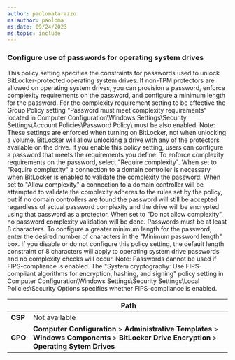 ```yaml
---
author: paolomatarazzo
ms.author: paoloma
ms.date: 09/24/2023
ms.topic: include
---
```


### Configure use of passwords for operating system drives

This policy setting specifies the constraints for passwords used to unlock BitLocker-protected operating system drives. If non-TPM protectors are allowed on operating system drives, you can provision a password, enforce complexity requirements on the password, and configure a minimum length for the password. For the complexity requirement setting to be effective the Group Policy setting "Password must meet complexity requirements" located in Computer Configuration\Windows Settings\Security Settings\Account Policies\Password Policy\ must be also enabled. Note: These settings are enforced when turning on BitLocker, not when unlocking a volume. BitLocker will allow unlocking a drive with any of the protectors available on the drive. If you enable this policy setting, users can configure a password that meets the requirements you define. To enforce complexity requirements on the password, select "Require complexity". When set to "Require complexity" a connection to a domain controller is necessary when BitLocker is enabled to validate the complexity the password. When set to "Allow complexity" a connection to a domain controller will be attempted to validate the complexity adheres to the rules set by the policy, but if no domain controllers are found the password will still be accepted regardless of actual password complexity and the drive will be encrypted using that password as a protector. When set to "Do not allow complexity", no password complexity validation will be done. Passwords must be at least 8 characters. To configure a greater minimum length for the password, enter the desired number of characters in the "Minimum password length" box. If you disable or do not configure this policy setting, the default length constraint of 8 characters will apply to operating system drive passwords and no complexity checks will occur. Note: Passwords cannot be used if FIPS-compliance is enabled. The "System cryptography: Use FIPS-compliant algorithms for encryption, hashing, and signing" policy setting in Computer Configuration\Windows Settings\Security Settings\Local Policies\Security Options specifies whether FIPS-compliance is enabled.

|  | Path |
|--|--|
| **CSP** | Not available |
| **GPO** | **Computer Configuration** > **Administrative Templates** > **Windows Components** > **BitLocker Drive Encryption** > **Operating Sytem Drives** |
